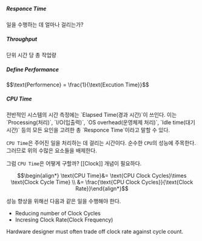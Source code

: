 <h5>Responce Time</h5>
일을 수행하는 데 얼마나 걸리는가?

<h5>Throughput</h5>
단위 시간 당 총 작업량

<h5>Define Performance</h5>
$$\text{Performence} = \frac{1}{\text{Excution Time}}$$

<h5>CPU Time</h5>
전반적인 시스템의 시간 측정에는 `Elapsed Time(경과 시간)`이 쓰인다. 이는 `Processing(처리)`, `I/O(입출력)`, `OS overhead(운영체제 처리)`, `Idle time(대기 시간)` 등의 모든 요인을 고려한 총 `Responce Time`이라고 말할 수 있다.

`CPU Time`은 주어진 일을 처리하는 데 걸리는 시간이다. 순수한 `CPU`의 성능에 주목한다. 그러므로 위의 수많은 요소들을 배제한다.

그럼 `CPU Time`은 어떻게 구할까? [[Clock]] 개념이 필요하다.

$$\begin{align*} \text{CPU Time}&= \text{CPU Clock Cycles}\times \text{Clock Cycle Time} \\ &= \frac{\text{CPU Clock Cycles}}{\text{Clock Rate}}\end{align*}$$

성능 향상을 위해선 다음과 같은 일을 수행해야 한다.
* Reducing number of Clock Cycles
* Incresing Clock Rate(Clock Frequency)

Hardware designer must often trade off clock rate against cycle count.
